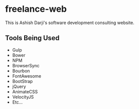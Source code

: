 # freelance-web
This is Ashish Darji's software development consulting website.

## Tools Being Used
* Gulp
* Bower
* NPM
* BrowserSync
* Bourbon
* FontAwesome
* BootStrap
* jQuery
* AnimateCSS
* VelocityJS
* Etc...
